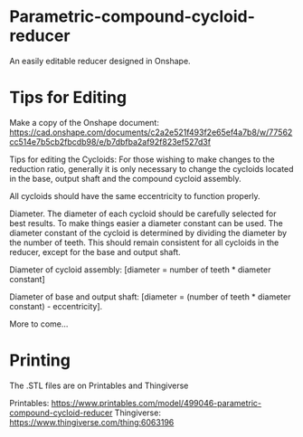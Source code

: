 # Parametric-compound-cycloid-reducer
An easily editable reducer designed in Onshape.

# Tips for Editing

 Make a copy of the Onshape document:
https://cad.onshape.com/documents/c2a2e521f493f2e65ef4a7b8/w/77562cc514e7b5cb2fbcdb98/e/b7dbfba2af92f823ef527d3f

Tips for editing the Cycloids:
  For those wishing to make changes to the reduction ratio, generally it is only necessary to change the cycloids located in the base, output shaft and the compound cycloid assembly.

All cycloids should have the same eccentricity to function properly. 

Diameter. The diameter of each cycloid should be carefully selected for best results. To make things easier a diameter constant can be used. The diameter constant of the cycloid is determined by dividing the diameter by the number of teeth. This should remain consistent for all cycloids in the reducer, except for the base and output shaft.

Diameter of cycloid assembly:
  [diameter = number of teeth * diameter constant]

Diameter of base and output shaft:
[diameter = (number of teeth * diameter constant) - eccentricity].

More to come...

# Printing

  The .STL files are on Printables and Thingiverse
  
  Printables: https://www.printables.com/model/499046-parametric-compound-cycloid-reducer
  Thingiverse: https://www.thingiverse.com/thing:6063196
